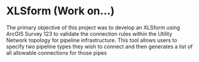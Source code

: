 # XLSform (Work on...)
The primary objective of this project was to develop an XLSform using ArcGIS Survey 123 to validate the connection rules within the Utility Network topology for pipeline infrastructure. This tool allows users to specify two pipeline types they wish to connect and then generates a list of all allowable connections for those pipes
